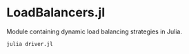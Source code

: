 # LoadBalancers.jl
Module containing dynamic load balancing strategies in Julia.

```julia driver.jl``` 
